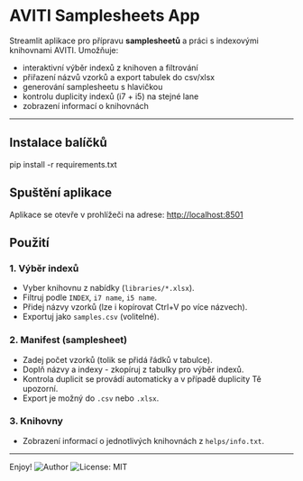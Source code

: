# AVITI Samplesheets App

Streamlit aplikace pro přípravu **samplesheetů** a práci s indexovými knihovnami AVITI.
Umožňuje:

- interaktivní výběr indexů z knihoven a filtrování
- přiřazení názvů vzorků a export tabulek do csv/xlsx
- generování samplesheetu s hlavičkou
- kontrolu duplicity indexů (i7 + i5) na stejné lane
- zobrazení informací o knihovnách

---

## Instalace balíčků
pip install -r requirements.txt

## Spuštění aplikace
Aplikace se otevře v prohlížeči na adrese:
[http://localhost:8501](http://localhost:8501)

## Použití

### 1. Výběr indexů
- Vyber knihovnu z nabídky (`libraries/*.xlsx`).
- Filtruj podle `INDEX`, `i7 name`, `i5 name`.
- Přidej názvy vzorků (lze i kopírovat Ctrl+V po více názvech).
- Exportuj jako `samples.csv` (volitelné).

### 2. Manifest (samplesheet)
- Zadej počet vzorků (tolik se přidá řádků v tabulce).
- Doplň názvy a indexy - zkopíruj z tabulky pro výběr indexů.
- Kontrola duplicit se provádí automaticky a v případě duplicity Tě upozorní.
- Export je možný do `.csv` nebo `.xlsx`.

### 3. Knihovny
- Zobrazení informací o jednotlivých knihovnách z `helps/info.txt`.


---

Enjoy!
![Author](https://img.shields.io/badge/Annn-author?style=social&logoColor=pink&logoSize=auto&labelColor=%23ff0055&color=%23ff0055)
![License: MIT](https://img.shields.io/badge/License-MIT-green.svg)

